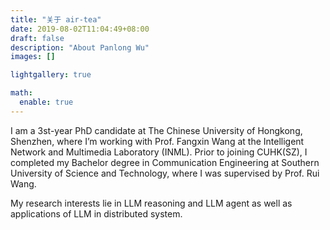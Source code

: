 ```yaml
---
title: "关于 air-tea"
date: 2019-08-02T11:04:49+08:00
draft: false
description: "About Panlong Wu"
images: []

lightgallery: true

math:
  enable: true
---
```


I am a 3st-year PhD candidate at The Chinese University of Hongkong, Shenzhen, where I’m working with Prof. Fangxin Wang at the Intelligent Network and Multimedia Laboratory (INML). Prior to joining CUHK(SZ), I completed my Bachelor degree in Communication Engineering at Southern University of Science and Technology, where I was supervised by Prof. Rui Wang. 

My research interests lie in LLM reasoning and LLM agent as well as applications of LLM in distributed system. 